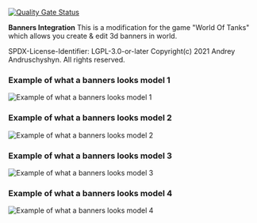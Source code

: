 ﻿
[![Quality Gate Status](https://sonarcloud.io/api/project_badges/measure?project=P0LIR0ID_wot-bannersintegration&metric=alert_status)](https://sonarcloud.io/dashboard?id=P0LIR0ID_wot-bannersintegration)

**Banners Integration** This is a modification for the game "World Of Tanks" which allows you create & edit 3d banners in world.

SPDX-License-Identifier: LGPL-3.0-or-later
Copyright(c) 2021 Andrey Andruschyshyn. All rights reserved.

### Example of what a banners looks model 1
![Example of what a banners looks model 1](https://static.poliroid.ru/bannersintegration_banner1.jpg)

### Example of what a banners looks model 2
![Example of what a banners looks model 2](https://static.poliroid.ru/bannersintegration_banner2.jpg)

### Example of what a banners looks model 3
![Example of what a banners looks model 3](https://static.poliroid.ru/bannersintegration_banner3.jpg)

### Example of what a banners looks model 4
![Example of what a banners looks model 4](https://static.poliroid.ru/bannersintegration_banner4.jpg)
